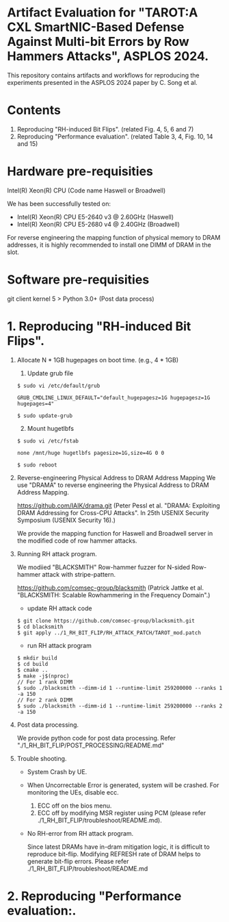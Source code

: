 # Artifact Evaluation for "TAROT:A CXL SmartNIC-Based Defense Against Multi-bit Errors by Row Hammers Attacks", ASPLOS 2024.
This repository contains artifacts and workflows for reproducing the experiments presented in the ASPLOS 2024 paper by C. Song et al.

# Contents
1. Reproducing "RH-induced Bit Flips". (related Fig. 4, 5, 6 and 7)
2. Reproducing "Performance evaluation". (related Table 3, 4, Fig. 10, 14 and 15)

# Hardware pre-requisities
Intel(R) Xeon(R) CPU (Code name Haswell or Broadwell)

We has been successfully tested on:
- Intel(R) Xeon(R) CPU E5-2640 v3 @ 2.60GHz (Haswell)
- Intel(R) Xeon(R) CPU E5-2680 v4 @ 2.40GHz (Broadwell)

For reverse engineering the mapping function of physical memory to DRAM addresses, it is highly recommended to install one DIMM of DRAM in the slot.

# Software pre-requisities

git client
kernel 5 >
Python 3.0+ (Post data process)

# 1. Reproducing "RH-induced Bit Flips".

1) Allocate N * 1GB hugepages on boot time. (e.g., 4 * 1GB)

   1. Update grub file
   ```  
   $ sudo vi /etc/default/grub
   ```
   
   ```
   GRUB_CMDLINE_LINUX_DEFAULT="default_hugepagesz=1G hugepagesz=1G hugepages=4"
   ```
   
   ```
   $ sudo update-grub
   ```

   2. Mount hugetlbfs

   ```  
   $ sudo vi /etc/fstab
   ```
   
   ```
   none /mnt/huge hugetlbfs pagesize=1G,size=4G 0 0
   ```

   ```  
   $ sudo reboot
   ```

2) Reverse-engineering Physical Address to DRAM Address Mapping
   We use "DRAMA" to reverse engineering the Physical Address to DRAM Address Mapping.
   
   https://github.com/IAIK/drama.git
   (Peter Pessl et al. "DRAMA: Exploiting DRAM Addressing for Cross-CPU Attacks". In 25th USENIX Security Symposium (USENIX Security 16).)

   We provide the mapping function for Haswell and Broadwell server in the modified code of row hammer attacks.

3) Running RH attack program.

   We modiied "BLACKSMITH" Row-hammer fuzzer for N-sided Row-hammer attack with stripe-pattern.

   https://github.com/comsec-group/blacksmith
   (Patrick Jattke et al. "BLACKSMITH: Scalable Rowhammering in the Frequency Domain".)

   - update RH attack code
     
   ```  
   $ git clone https://github.com/comsec-group/blacksmith.git
   $ cd blacksmith
   $ git apply ../1_RH_BIT_FLIP/RH_ATTACK_PATCH/TAROT_mod.patch
   ```

   - run RH attack program
     
   ```  
   $ mkdir build
   $ cd build
   $ cmake ..
   $ make -j$(nproc)
   // For 1 rank DIMM
   $ sudo ./blacksmith --dimm-id 1 --runtime-limit 259200000 --ranks 1 -a 150
   // For 2 rank DIMM
   $ sudo ./blacksmith --dimm-id 1 --runtime-limit 259200000 --ranks 2 -a 150
   ```

4) Post data processing.

   We provide python code for post data processing.
   Refer "./1_RH_BIT_FLIP/POST_PROCESSING/README.md"

5) Trouble shooting.

   - System Crash by UE.
   - 
     When Uncorrectable Error is generated, system will be crashed.
     For monitoring the UEs, disable ecc.
     
     1) ECC off on the bios menu.
     2) ECC off by modifying MSR register using PCM (please refer ./1_RH_BIT_FLIP/troubleshoot/README.md).

   - No RH-error from RH attack program.
    
     Since latest DRAMs have in-dram mitigation logic, it is difficult to reproduce bit-flip.
     Modifying REFRESH rate of DRAM helps to generate bit-flip errors.
     Please refer ./1_RH_BIT_FLIP/troubleshoot/README.md


# 2. Reproducing "Performance evaluation:.
   



   
   
